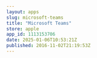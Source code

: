 ```yaml
---
layout: apps
slug: microsoft-teams
title: "Microsoft Teams"
store: apple
app_id: 1113153706
date: 2025-01-06T10:53:21Z
published: 2016-11-02T21:19:53Z
---
```

